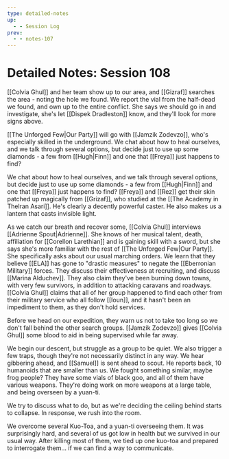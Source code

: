 ```yaml
---
type: detailed-notes
up:
  - - Session Log
prev:
  - - notes-107
---
```


# Detailed Notes: Session 108

[[Colvia Ghul]] and her team show up to our area, and [[Gizraf]] searches the area - noting the hole we found. We report the vial from the half-dead we found, and own up to the entire conflict. She says we should go in and investigate, she's let [[Dispek Dradleston]] know, and they'll look for more signs above.

[[The Unforged Few|Our Party]] will go with [[Jamzik Zodevzo]], who's especially skilled in the underground. We chat about how to heal ourselves, and we talk through several options, but decide just to use up some diamonds - a few from [[Hugh|Finn]] and one that [[Freya]] just happens to find? 

We chat about how to heal ourselves, and we talk through several options, but decide just to use up some diamonds - a few from [[Hugh|Finn]] and one that [[Freya]] just happens to find? [[Freya]] and [[Rez]] get their skin patched up magically from [[Grizaf]], who studied at the [[The Academy in Thelran Asari]]. He's clearly a decently powerful caster. He also makes us a lantern that casts invisible light. 

As we catch our breath and recover some, [[Colvia Ghul]] interviews [[Adrienne Spout|Adrienne]]. She knows of her musical talent, death, affiliation for [[Corellon Larethian]] and is gaining skill with a sword, but she says she's more familiar with the rest of [[The Unforged Few|Our Party]]. She specifically asks about our usual marching orders. We learn that they believe [[ELA]] has gone to "drastic measures" to negate the [[Eberronian Military]] forces. They discuss their effectiveness at recruiting, and discuss [[Marina Alduchev]]. They also claim they've been burning down towns, with very few survivors, in addition to attacking caravans and roadways. [[Colvia Ghul]] claims that all of her group happened to find each other from their military service who all follow [[Ioun]], and it hasn't been an impediment to them, as they don't hold services. 

Before we head on our expedition, they warn us not to take too long so we don't fall behind the other search groups. [[Jamzik Zodevzo]] gives [[Colvia Ghul]] some blood to aid in being supervised while far away. 

We begin our descent, but struggle as a group to be quiet. We also trigger a few traps, though they're not necessarily distinct in any way. We hear gibbering ahead, and [[Samuel]] is sent ahead to scout. He reports back, 10 humanoids that are smaller than us. We fought something similar, maybe frog people? They have some vials of black goo, and all of them have various weapons. They're doing work on more weapons at a large table, and being overseen by a yuan-ti. 

We try to discuss what to do, but as we're deciding the ceiling behind starts to collapse. In response, we rush into the room. 

We overcome several Kuo-Toa, and a yuan-ti overseeing them. It was surprisingly hard, and several of us got low in health but we survived in our usual way. After killing most of them, we tied up one kuo-toa and prepared to interrogate them... if we can find a way to communicate. 